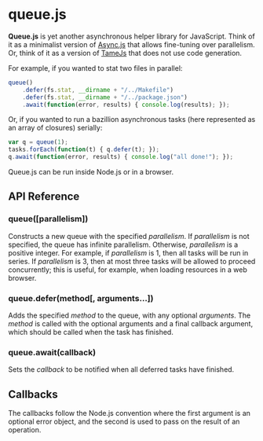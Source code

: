 # queue.js

**Queue.js** is yet another asynchronous helper library for JavaScript. Think of it as a minimalist version of [Async.js](https://github.com/caolan/async) that allows fine-tuning over parallelism. Or, think of it as a version of [TameJs](http://tamejs.org/) that does not use code generation.

For example, if you wanted to stat two files in parallel:

```js
queue()
    .defer(fs.stat, __dirname + "/../Makefile")
    .defer(fs.stat, __dirname + "/../package.json")
    .await(function(error, results) { console.log(results); });
```

Or, if you wanted to run a bazillion asynchronous tasks (here represented as an array of closures) serially:

```js
var q = queue(1);
tasks.forEach(function(t) { q.defer(t); });
q.await(function(error, results) { console.log("all done!"); });
```

Queue.js can be run inside Node.js or in a browser.

## API Reference

### queue([parallelism])

Constructs a new queue with the specified *parallelism*. If *parallelism* is not specified, the queue has infinite parallelism. Otherwise, *parallelism* is a positive integer. For example, if *parallelism* is 1, then all tasks will be run in series. If *parallelism* is 3, then at most three tasks will be allowed to proceed concurrently; this is useful, for example, when loading resources in a web browser.

### queue.defer(method[, arguments…])

Adds the specified *method* to the queue, with any optional *arguments*. The *method* is called with the optional arguments and a final callback argument, which should be called when the task has finished.

### queue.await(callback)

Sets the *callback* to be notified when all deferred tasks have finished.

## Callbacks

The callbacks follow the Node.js convention where the first argument is an optional error object, and the second is used to pass on the result of an operation.
